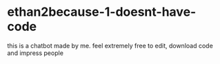 # ethan2because-1-doesnt-have-code
this is  a chatbot made by me. feel extremely free to edit, download code and impress people 
